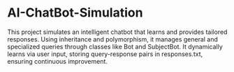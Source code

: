 # AI-ChatBot-Simulation
This project simulates an intelligent chatbot that learns and provides tailored responses. Using inheritance and polymorphism, it manages general and specialized queries through classes like Bot and SubjectBot. It dynamically learns via user input, storing query-response pairs in responses.txt, ensuring continuous improvement.
